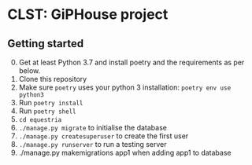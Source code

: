 # CLST: GiPHouse project


Getting started
---------------

0. Get at least Python 3.7 and install poetry and the requirements as per below.
1. Clone this repository
2. Make sure `poetry` uses your python 3 installation: `poetry env use python3`
3. Run `poetry install`
4. Run `poetry shell`
5. `cd equestria`
6. `./manage.py migrate` to initialise the database
7. `./manage.py createsuperuser` to create the first user
8. `./manage.py runserver` to run a testing server
9. ./manage.py makemigrations app1 when adding app1 to database
